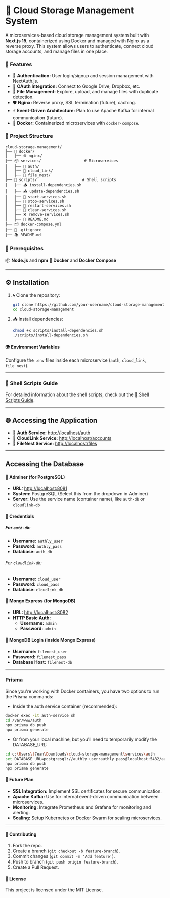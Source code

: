 # 🚀 Cloud Storage Management System

A microservices-based cloud storage management system built with **Next.js 15**, containerized using Docker and managed with Nginx as a reverse proxy. This system allows users to authenticate, connect cloud storage accounts, and manage files in one place.

### 🌟 Features

- 🔐 **Authentication:** User login/signup and session management with NextAuth.js.
- 🔗 **OAuth Integration:** Connect to Google Drive, Dropbox, etc.
- 📁 **File Management:** Explore, upload, and manage files with duplicate detection.
- 🛡️ **Nginx:** Reverse proxy, SSL termination (future), caching.
- ⚡ **Event-Driven Architecture:** Plan to use Apache Kafka for internal communication (future).
- 🐳 **Docker:** Containerized microservices with `docker-compose`.

### 📂 Project Structure

```
cloud-storage-management/
├── 🐳 docker/
│   ├── 🌐 nginx/
├── 📦 services/                   # Microservices
│   ├── 🔐 auth/
│   ├── 🔗 cloud_link/
│   ├── 📁 file_nest/
├── 📜 scripts/                    # Shell scripts
│   ├── 📥 install-dependencies.sh
│   ├── 📤 update-dependencies.sh
│   ├── 🚀 start-services.sh
│   ├── 🛑 stop-services.sh
│   ├── 🔄 restart-services.sh
│   ├── 🧹 clear-services.sh
│   ├── ❌ remove-services.sh
│   ├── 📜 README.md
├── 🗂️ docker-compose.yml
├── 📄 .gitignore
├── 📚 README.md

```

### 🔧 Prerequisites

📦 **Node.js** and **npm**
🐳 **Docker** and **Docker Compose**

---

## ⚙️ Installation

1. 🌀 Clone the repository:

   ```bash
   git clone https://github.com/your-username/cloud-storage-management.git
   cd cloud-storage-management
   ```

2. 📥 Install dependencies:
   ```bash
   chmod +x scripts/install-dependencies.sh
   ./scripts/install-dependencies.sh
   ```

#### 🌍 Environment Variables

Configure the `.env` files inside each microservice (`auth`, `cloud_link`, `file_nest`).

---

### 📜 Shell Scripts Guide

For detailed information about the shell scripts, check out the [📜 Shell Scripts Guide](scripts/).

---

## 🌐 Accessing the Application

- 🔐 **Auth Service:** [http://localhost/auth](http://localhost/auth)
- 🔗 **CloudLink Service:** [http://localhost/accounts](http://localhost/accounts)
- 📁 **FileNest Service:** [http://localhost/files](http://localhost/files)

---

## Accessing the Database

#### 🚀 Adminer (for PostgreSQL)

- **URL:** [http://localhost:8081](http://localhost:8081)
- **System:** PostgreSQL (Select this from the dropdown in Adminer)
- **Server:** Use the service name (container name), like `auth-db` or `cloudlink-db`

#### 🔑 Credentials

##### For `auth-db`:

- **Username:** `authly_user`
- **Password:** `authly_pass`
- **Database:** `auth_db`

###### For `cloudlink-db`:

- **Username:** `cloud_user`
- **Password:** `cloud_pass`
- **Database:** `cloudlink_db`

#### 🚀 Mongo Express (for MongoDB)

- **URL:** [http://localhost:8082](http://localhost:8082)
- **HTTP Basic Auth:**
  - **Username:** `admin`
  - **Password:** `admin`

#### 🔑 MongoDB Login (inside Mongo Express)

- **Username:** `filenest_user`
- **Password:** `filenest_pass`
- **Database Host:** `filenest-db`

---

### Prisma

Since you're working with Docker containers, you have two options to run the Prisma commands:

- Inside the auth service container (recommended):

```bash
docker exec -it auth-service sh
cd /var/www/auth
npx prisma db push
npx prisma generate
```

- Or from your local machine, but you'll need to temporarily modify the DATABASE_URL:

```bash
cd c:\Users\t7ean\Downloads\cloud-storage-management\services\auth
set DATABASE_URL=postgresql://authly_user:authly_pass@localhost:5432/auth_db?schema=public
npx prisma db push
npx prisma generate
```

#### 🔮 Future Plan

- **SSL Integration:** Implement SSL certificates for secure communication.
- **Apache Kafka:** Use for internal event-driven communication between microservices.
- **Monitoring:** Integrate Prometheus and Grafana for monitoring and alerting.
- **Scaling:** Setup Kubernetes or Docker Swarm for scaling microservices.

---

#### 🤝 Contributing

1. Fork the repo.
2. Create a branch (`git checkout -b feature-branch`).
3. Commit changes (`git commit -m 'Add feature'`).
4. Push to branch (`git push origin feature-branch`).
5. Create a Pull Request.

#### 📜 License

This project is licensed under the MIT License.

